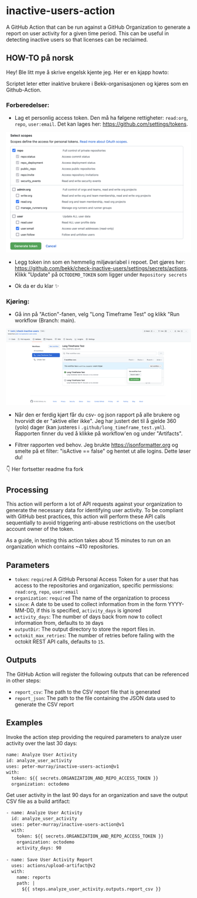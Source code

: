 # inactive-users-action

A GitHub Action that can be run against a GitHub Organization to generate a report on user activity for a given time
period. This can be useful in detecting inactive users so that licenses can be reclaimed.

## HOW-TO på norsk

Hey! Ble litt mye å skrive engelsk kjente jeg. Her er en kjapp howto:

Scriptet leter etter inaktive brukere i Bekk-organisasjonen og kjøres som en Github-Action.

### Forberedelser:

- Lag et personlig access token. Den må ha følgene rettigheter: `read:org`, `repo`, `user:email`. Det kan lages her: https://github.com/settings/tokens.

![skjermbilde av github token](./doc/github-token.png)

- Legg token inn som en hemmelig miljøvariabel i repoet. Det gjøres her: https://github.com/bekk/check-inactive-users/settings/secrets/actions. Klikk "Update" på `OCTODEMO_TOKEN` som ligger under `Repository secrets`

- Ok da er du klar ✨

### Kjøring:

- Gå inn på "Action"-fanen, velg "Long Timeframe Test" og klikk "Run workflow (Branch: main).

![skjermbilde av github action](./doc/github-action.png)

- Når den er ferdig kjørt får du csv- og json rapport på alle brukere og hvorvidt de er "aktive eller ikke". Jeg har justert det til å gjelde 360 (yolo) dager (kan justeres i `.github/long_timeframe_test.yml`). Rapporten finner du ved å klikke på workflow'en og under "Artifacts".

- Filtrer rapporten ved behov. Jeg brukte https://jsonformatter.org og smelte på et filter: "isActive == false" og hentet ut alle logins. Dette løser du!

👇 Her fortsetter readme fra fork

## Processing

This action will perform a lot of API requests against your organization to generate the necessary data for identifying
user activity. To be compliant with GitHub best practices, this action will perform these API calls sequentially to
avoid triggering anti-abuse restrictions on the user/bot account owner of the token.

As a guide, in testing this action takes about 15 minutes to run on an organization which contains ~410 repositories.

## Parameters

- `token`: `required` A GitHub Personal Access Token for a user that has access to the repositories and organization, specific permissions: `read:org`, `repo`, `user:email`
- `organization`: `required` The name of the organization to process
- `since`: A date to be used to collect information from in the form YYYY-MM-DD, if this is specified, `activity_days` is ignored
- `activity_days`: The number of days back from now to collect information from, defaults to `30` days
- `outputDir`: The output directory to store the report files in.
- `octokit_max_retries`: The number of retries before failing with the octokit REST API calls, defaults to `15`.

## Outputs

The GitHub Action will register the following outputs that can be referenced in other steps:

- `report_csv`: The path to the CSV report file that is generated
- `report_json`: The path to the file containing the JSON data used to generate the CSV report

## Examples

Invoke the action step providing the required parameters to analyze user activity over the last 30 days:

```
name: Analyze User Activity
id: analyze_user_activity
uses: peter-murray/inactive-users-action@v1
with:
  token: ${{ secrets.ORGANIZATION_AND_REPO_ACCESS_TOKEN }}
  organization: octodemo
```

Get user activity in the last 90 days for an organization and save the output CSV file as a build artifact:

```
- name: Analyze User Activity
  id: analyze_user_activity
  uses: peter-murray/inactive-users-action@v1
  with:
    token: ${{ secrets.ORGANIZATION_AND_REPO_ACCESS_TOKEN }}
    organization: octodemo
    activity_days: 90

- name: Save User Activity Report
  uses: actions/upload-artifact@v2
  with:
    name: reports
    path: |
      ${{ steps.analyze_user_activity.outputs.report_csv }}

```
